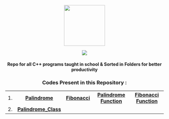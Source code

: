 <p align="center">
    <img src="https://upload.wikimedia.org/wikipedia/commons/1/18/ISO_C%2B%2B_Logo.svg" width = "130">
    <p align="center">
             <a href="https://git.io/typing-svg">
        <img
            src="https://readme-typing-svg.herokuapp.com?font=JetBrains+Mono&size=30&duration=3000&color=659AD2&center=true&vCenter=true&lines=Mushtifund+Aryaan+-+CS&width=600" /></a></p>
</p>

<h4 align="center">
    Repo for all <strong>C++</strong> programs taught in school & Sorted in Folders for better productivity
</h3>

<h3 align="center"><strong>Codes Present in this Repository :</strong></h3>

<div align="center">

| | | | | | 
| :-: | :-: | :-: | :-: | :-: |
|1.|[**Palindrome**]|[**Fibonacci**]|[**Palindrome Function**]|[**Fibonacci Function**]|
|2.|[**Palindrome_Class**]|

</div>

[**Palindrome**]: https://github.com/Atharv115/MAHSS-CPP/blob/main/Palindrome.cpp 
[**Fibonacci**]: https://github.com/Atharv115/MAHSS-CPP/blob/main/Fibonacci_Series.cpp 
[**Palindrome Function**]: https://github.com/Atharv115/MAHSS-CPP/blob/main/palindrom_using_Functions.cpp
[**Fibonacci Function**]: https://github.com/Atharv115/MAHSS-CPP/blob/main/Fibonacci_using_Functions.cpp 
[**Palindrome_Class**]: https://github.com/Atharv115/MAHSS-CPP/blob/main/Palindrome_Class.cpp